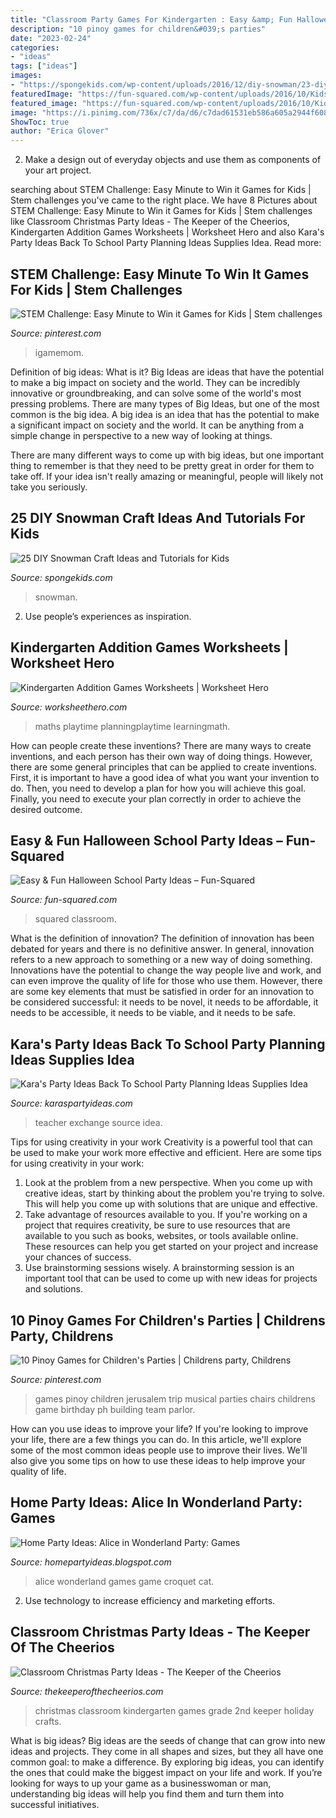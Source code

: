 ```yaml
---
title: "Classroom Party Games For Kindergarten : Easy &amp; Fun Halloween School Party Ideas – Fun-squared"
description: "10 pinoy games for children&#039;s parties"
date: "2023-02-24"
categories:
- "ideas"
tags: ["ideas"]
images:
- "https://spongekids.com/wp-content/uploads/2016/12/diy-snowman/23-diy-snowman-crafts-for-kids.jpg"
featuredImage: "https://fun-squared.com/wp-content/uploads/2016/10/KidsHalloweenClassPartyIdeas.jpg"
featured_image: "https://fun-squared.com/wp-content/uploads/2016/10/KidsHalloweenClassPartyIdeas.jpg"
image: "https://i.pinimg.com/736x/c7/da/d6/c7dad61531eb586a605a2944f608a8bf--team-building-building-ideas.jpg"
ShowToc: true
author: "Erica Glover"
---
```



2. Make a design out of everyday objects and use them as components of your art project.

	

		
searching about STEM Challenge: Easy Minute to Win it Games for Kids | Stem challenges you've came to the right place. We have 8 Pictures about STEM Challenge: Easy Minute to Win it Games for Kids | Stem challenges like Classroom Christmas Party Ideas - The Keeper of the Cheerios, Kindergarten Addition Games Worksheets | Worksheet Hero and also Kara&#039;s Party Ideas Back To School Party Planning Ideas Supplies Idea. Read more:
		
    
## STEM Challenge: Easy Minute To Win It Games For Kids | Stem Challenges

<img loading=lazy src="https://i.pinimg.com/736x/e1/a2/57/e1a2571b6b0f54656d9cbd295402bac8.jpg" onerror="this.onerror=null;this.src='https://tse2.mm.bing.net/th?id=OIP.4NuBpd7sF4UTzwcN5uUM0QHaLH&amp;pid=15.1';" alt="STEM Challenge: Easy Minute to Win it Games for Kids | Stem challenges">

_Source: pinterest.com_

>igamemom. 

	

Definition of big ideas: What is it?
Big Ideas are ideas that have the potential to make a big impact on society and the world. They can be incredibly innovative or groundbreaking, and can solve some of the world's most pressing problems.
There are many types of Big Ideas, but one of the most common is the big idea. A big idea is an idea that has the potential to make a significant impact on society and the world. It can be anything from a simple change in perspective to a new way of looking at things.

There are many different ways to come up with big ideas, but one important thing to remember is that they need to be pretty great in order for them to take off. If your idea isn't really amazing or meaningful, people will likely not take you seriously.

    
## 25 DIY Snowman Craft Ideas And Tutorials For Kids

<img loading=lazy src="https://spongekids.com/wp-content/uploads/2016/12/diy-snowman/23-diy-snowman-crafts-for-kids.jpg" onerror="this.onerror=null;this.src='https://tse2.mm.bing.net/th?id=OIP.k1Jtik1hc2IcRgwS9Fp_QQHaOu&amp;pid=15.1';" alt="25 DIY Snowman Craft Ideas and Tutorials for Kids">

_Source: spongekids.com_

>snowman. 

	

2. Use people’s experiences as inspiration.

    
## Kindergarten Addition Games Worksheets | Worksheet Hero

<img loading=lazy src="https://www.worksheethero.com/wp-content/uploads/2020/07/addition_worksheets_2-1.jpeg" onerror="this.onerror=null;this.src='https://tse3.mm.bing.net/th?id=OIP.XeTgj7uESxXWO7924Nbk9AHaKB&amp;pid=15.1';" alt="Kindergarten Addition Games Worksheets | Worksheet Hero">

_Source: worksheethero.com_

>maths playtime planningplaytime learningmath. 

	

How can people create these inventions?
There are many ways to create inventions, and each person has their own way of doing things. However, there are some general principles that can be applied to create inventions. First, it is important to have a good idea of what you want your invention to do. Then, you need to develop a plan for how you will achieve this goal. Finally, you need to execute your plan correctly in order to achieve the desired outcome.

    
## Easy &amp; Fun Halloween School Party Ideas – Fun-Squared

<img loading=lazy src="https://fun-squared.com/wp-content/uploads/2016/10/KidsHalloweenClassPartyIdeas.jpg" onerror="this.onerror=null;this.src='https://tse2.mm.bing.net/th?id=OIP.DN6U5TbuwMEi1UqqNagfhAHaKh&amp;pid=15.1';" alt="Easy &amp; Fun Halloween School Party Ideas – Fun-Squared">

_Source: fun-squared.com_

>squared classroom. 

	

What is the definition of innovation?
The definition of innovation has been debated for years and there is no definitive answer. In general, innovation refers to a new approach to something or a new way of doing something. Innovations have the potential to change the way people live and work, and can even improve the quality of life for those who use them. However, there are some key elements that must be satisfied in order for an innovation to be considered successful: it needs to be novel, it needs to be affordable, it needs to be accessible, it needs to be viable, and it needs to be safe.

    
## Kara&#039;s Party Ideas Back To School Party Planning Ideas Supplies Idea

<img loading=lazy src="https://karaspartyideas.com/wp-content/uploads/2013/07/school-2.jpg" onerror="this.onerror=null;this.src='https://tse1.mm.bing.net/th?id=OIP.inrWpOrA34i_sHJvNPnx7AHaE7&amp;pid=15.1';" alt="Kara&#039;s Party Ideas Back To School Party Planning Ideas Supplies Idea">

_Source: karaspartyideas.com_

>teacher exchange source idea. 

	

Tips for using creativity in your work
Creativity is a powerful tool that can be used to make your work more effective and efficient. Here are some tips for using creativity in your work:
1. Look at the problem from a new perspective. When you come up with creative ideas, start by thinking about the problem you're trying to solve. This will help you come up with solutions that are unique and effective.
2. Take advantage of resources available to you. If you're working on a project that requires creativity, be sure to use resources that are available to you such as books, websites, or tools available online. These resources can help you get started on your project and increase your chances of success.
3. Use brainstorming sessions wisely. A brainstorming session is an important tool that can be used to come up with new ideas for projects and solutions.

    
## 10 Pinoy Games For Children&#039;s Parties | Childrens Party, Childrens

<img loading=lazy src="https://i.pinimg.com/736x/c7/da/d6/c7dad61531eb586a605a2944f608a8bf--team-building-building-ideas.jpg" onerror="this.onerror=null;this.src='https://tse1.mm.bing.net/th?id=OIP.KdzbS2hARgJnEd4rm1j1SwAAAA&amp;pid=15.1';" alt="10 Pinoy Games for Children&#039;s Parties | Childrens party, Childrens">

_Source: pinterest.com_

>games pinoy children jerusalem trip musical parties chairs childrens game birthday ph building team parlor. 

	

How can you use ideas to improve your life?
If you're looking to improve your life, there are a few things you can do. In this article, we'll explore some of the most common ideas people use to improve their lives. We'll also give you some tips on how to use these ideas to help improve your quality of life.

    
## Home Party Ideas: Alice In Wonderland Party: Games

<img loading=lazy src="https://2.bp.blogspot.com/_WEdKEWqX7FA/TJisjiIVS9I/AAAAAAAAANA/_FFVR4yuEoE/s1600/june10+057.JPG" onerror="this.onerror=null;this.src='https://tse3.mm.bing.net/th?id=OIP.pr5ahygtaN3UFBlzLAvyrAHaJ4&amp;pid=15.1';" alt="Home Party Ideas: Alice in Wonderland Party: Games">

_Source: homepartyideas.blogspot.com_

>alice wonderland games game croquet cat. 

	

2. Use technology to increase efficiency and marketing efforts.

    
## Classroom Christmas Party Ideas - The Keeper Of The Cheerios

<img loading=lazy src="http://www.thekeeperofthecheerios.com/wp-content/uploads/2016/12/Over-20-Classroom-Christmas-Party-Ideas.jpg" onerror="this.onerror=null;this.src='https://tse1.mm.bing.net/th?id=OIP.yt0wiEclwhZYntaA-wwqCQHaOg&amp;pid=15.1';" alt="Classroom Christmas Party Ideas - The Keeper of the Cheerios">

_Source: thekeeperofthecheerios.com_

>christmas classroom kindergarten games grade 2nd keeper holiday crafts. 

	

What is big ideas?
Big ideas are the seeds of change that can grow into new ideas and projects. They come in all shapes and sizes, but they all have one common goal: to make a difference. By exploring big ideas, you can identify the ones that could make the biggest impact on your life and work. If you’re looking for ways to up your game as a businesswoman or man, understanding big ideas will help you find them and turn them into successful initiatives.

